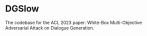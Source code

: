 # DGSlow
The codebase for the ACL 2023 paper: White-Box Multi-Objective Adversarial Attack on Dialogue Generation.
